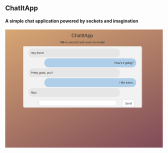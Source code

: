 ## ChatItApp

#### A simple chat application powered by sockets and imagination

![Chat](sample/chatitapp.png)
